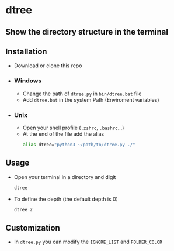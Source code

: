 # dtree

## Show the directory structure in the terminal

## Installation
* Download or clone this repo

* ### Windows
  * Change the path of `dtree.py` in `bin/dtree.bat` file
  * Add `dtree.bat` in the system Path (Enviroment variables)

* ### Unix
  * Open your shell profile (`.zshrc`, `.bashrc`...)
  * At the end of the file add the alias
    ```sh
    alias dtree="python3 ~/path/to/dtree.py ./"
    ```

## Usage
* Open your terminal in a directory and digit
  ```sh
  dtree
  ```
* To define the depth (the default depth is 0)
  ```sh
  dtree 2
  ```

## Customization
* In `dtree.py` you can modify the `IGNORE_LIST` and `FOLDER_COLOR` 